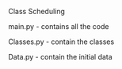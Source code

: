 Class Scheduling

main.py     -   contains all the code

Classes.py  -   contain the classes

Data.py     -   contain the initial data